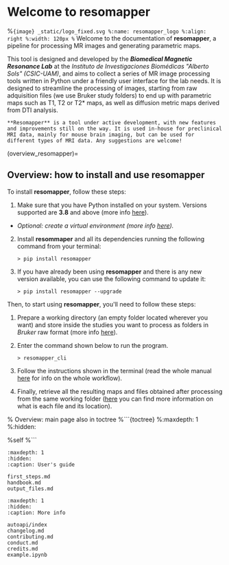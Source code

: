 # Welcome to **resomapper**
%```{image} _static/logo_fixed.svg
%:name: resomapper_logo
%:align: right
%:width: 120px
%```
Welcome to the documentation of **resomapper**, a pipeline for processing MR images and generating parametric maps. 

This tool is designed and developed by the ***Biomedical Magnetic Resonance Lab*** at the *Instituto de Investigaciones Biomédicas "Alberto Sols" (CSIC-UAM)*, and aims to collect a series of MR image processing tools written in Python under a friendly user interface for the lab needs. It is designed to streamline the processing of images, starting from raw adquisition files (we use Bruker study folders) to end up with parametric maps such as T1, T2 or T2* maps, as well as diffusion metric maps derived from DTI analysis.

```{note}
**Resomapper** is a tool under active development, with new features and improvements still on the way. It is used in-house for preclinical MRI data, mainly for mouse brain imaging, but can be used for different types of MRI data. Any suggestions are welcome!
```

(overview_resomapper)=
## Overview: how to install and use **resomapper**

To install **resomapper**, follow these steps:

1. Make sure that you have Python installed on your system. Versions supported are **3.8** and above (more info [here](requirements)). 

* *Optional: create a virtual environment (more info [here](venv)).*

2. Install **resommaper** and all its dependencies running the following command from your terminal:

    ```
    > pip install resomapper
    ```

3. If you have already been using **resomapper** and there is any new version available, you can use the following command to update it:

    ```
    > pip install resomapper --upgrade
    ```

Then, to start using **resomapper**, you'll need to follow these steps:

1. Prepare a working directory (an empty folder located wherever you want) and store inside the studies you want to process as folders in *Bruker* raw format (more info [here](prepare_studies)).

2. Enter the command shown below to run the program. 

    ```
    > resomapper_cli
    ```

3. Follow the instructions shown in the terminal (read the whole manual [here](cli_run) for info on the whole workflow).

4. Finally, retrieve all the resulting maps and files obtained after processing from the same working folder ([here](output_files) you can find more information on what is each file and its location).

% Overview: main page also in toctree
%```{toctree}
%:maxdepth: 1
%:hidden:

%self
%```

```{toctree}
:maxdepth: 1
:hidden:
:caption: User's guide

first_steps.md
handbook.md
output_files.md
```

```{toctree}
:maxdepth: 1
:hidden:
:caption: More info

autoapi/index
changelog.md
contributing.md
conduct.md
credits.md
example.ipynb
```